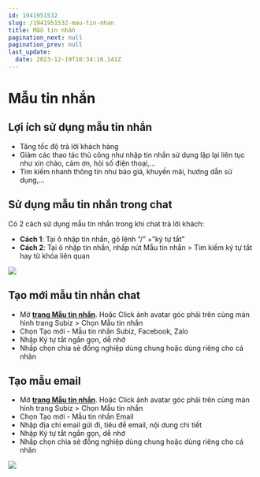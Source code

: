 ```yaml
---
id: 1941951532
slug: /1941951532-mau-tin-nhan
title: Mẫu tin nhắn
pagination_next: null
pagination_prev: null
last_update:
  date: 2023-12-19T10:34:16.141Z
---
```


# Mẫu tin nhắn



## Lợi ích sử dụng mẫu tin nhắn


- Tăng tốc độ trả lời khách hàng
- Giảm các thao tác thủ công như nhập tin nhắn sử dụng lặp lại liên tục như xin chào, cảm ơn, hỏi số điện thoại,...
- Tìm kiếm nhanh thông tin như báo giá, khuyến mãi, hướng dẫn sử dụng,...
## Sử dụng mẫu tin nhắn trong chat


Có 2 cách sử dụng mẫu tin nhắn trong khi chat trả lời khách:

- **Cách 1**: Tại ô nhập tin nhắn, gõ lệnh “/” +”ký tự tắt”
- **Cách 2**: Tại ô nhập tin nhắn, nhấp nút Mẫu tin nhắn > Tìm kiếm ký tự tắt hay từ khóa liên quan


![](https://vcdn.subiz-cdn.com/file/58e2a6da941b87abcc01ce87726c0477fd45f9c598541e760a9fddd70c24a2d4_acpxkgumifuoofoosble)

## Tạo mới mẫu tin nhắn chat


- Mở **[trang Mẫu tin nhắn](https://app.subiz.com.vn/settings/?message_template=true)**. Hoặc Click ảnh avatar góc phải trên cùng màn hình trang Subiz > Chọn Mẫu tin nhắn
- Chọn Tạo mới - Mẫu tin nhắn Subiz, Facebook, Zalo
- Nhập Ký tự tắt ngắn gọn, dễ nhớ
- Nhấp chọn chia sẻ đồng nghiệp dùng chung hoặc dùng riêng cho cá nhân
## Tạo mẫu email


- Mở **[trang Mẫu tin nhắn](https://app.subiz.com.vn/settings/?message_template=true)**. Hoặc Click ảnh avatar góc phải trên cùng màn hình trang Subiz > Chọn Mẫu tin nhắn
- Chọn Tạo mới - Mẫu tin nhắn Email
- Nhập địa chỉ email gửi đi, tiêu đề email, nội dung chi tiết
- Nhập Ký tự tắt ngắn gọn, dễ nhớ
- Nhấp chọn chia sẻ đồng nghiệp dùng chung hoặc dùng riêng cho cá nhân


![](https://vcdn.subiz-cdn.com/file/d70a790847614bc7ff7ab9fa005014bf8b01631bc76ab79aba7b9616c1cea019_acpxkgumifuoofoosble)